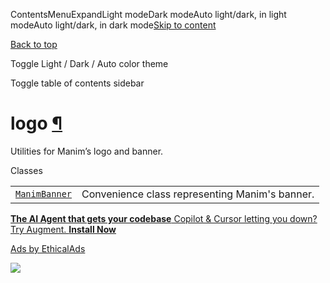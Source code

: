 ContentsMenuExpandLight modeDark modeAuto light/dark, in light modeAuto light/dark, in dark mode[Skip to content](https://docs.manim.community/en/stable/reference/manim.mobject.logo.html#furo-main-content)

[Back to top](https://docs.manim.community/en/stable/reference/manim.mobject.logo.html#)

Toggle Light / Dark / Auto color theme

Toggle table of contents sidebar

# logo [¶](https://docs.manim.community/en/stable/reference/manim.mobject.logo.html\#module-manim.mobject.logo "Link to this heading")

Utilities for Manim’s logo and banner.

Classes

|     |     |
| --- | --- |
| [`ManimBanner`](https://docs.manim.community/en/stable/reference/manim.mobject.logo.ManimBanner.html#manim.mobject.logo.ManimBanner "manim.mobject.logo.ManimBanner") | Convenience class representing Manim's banner. |

[**The AI Agent that gets your codebase** Copilot & Cursor letting you down? Try Augment. **Install Now**](https://server.ethicalads.io/proxy/click/8458/019600f8-f0f5-77a0-bbf8-ebc49f21f00d/)

[Ads by EthicalAds](https://www.ethicalads.io/advertisers/?ref=ea-text)

![](https://server.ethicalads.io/proxy/view/8458/019600f8-f0f5-77a0-bbf8-ebc49f21f00d/)